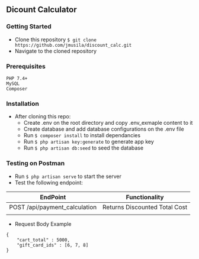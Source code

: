 ## Dicount Calculator

### Getting Started
- Clone this repository `$ git clone https://github.com/jmusila/discount_calc.git`
- Navigate to the cloned repository

### Prerequisites
```
PHP 7.4+
MySQL
Composer

```

### Installation
- After cloning this repo:
    - Create .env on the root directory and copy .env_exmaple content to it
    - Create database and add database configurations on the .env file
    - Run `$ composer install` to install dependancies
    - Run `$ php artisan key:generate` to generate app key
    - Run `$ php artisan db:seed` to seed the database

### Testing on Postman
- Run `$ php artisan serve` to start the server
- Test the following endpoint:

| EndPoint                       | Functionality                           |
| -------------------------------|:---------------------------------------:|
| POST /api/payment_calculation  | Returns Discounted Total Cost           |
|                                                                          |

- Request Body Example
```
{
	"cart_total" : 5000,
	"gift_card_ids" : [6, 7, 8]
}
```
    